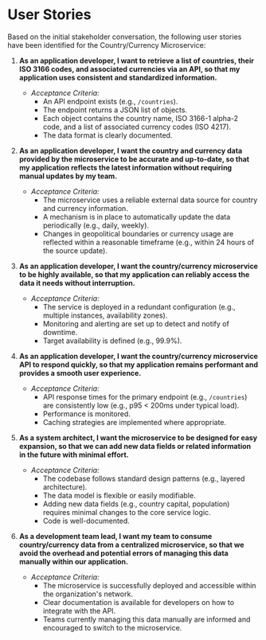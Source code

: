 # User Stories

Based on the initial stakeholder conversation, the following user stories have been identified for the Country/Currency Microservice:

1.  **As an application developer, I want to retrieve a list of countries, their ISO 3166 codes, and associated currencies via an API, so that my application uses consistent and standardized information.**
    *   *Acceptance Criteria:*
        *   An API endpoint exists (e.g., `/countries`).
        *   The endpoint returns a JSON list of objects.
        *   Each object contains the country name, ISO 3166-1 alpha-2 code, and a list of associated currency codes (ISO 4217).
        *   The data format is clearly documented.

2.  **As an application developer, I want the country and currency data provided by the microservice to be accurate and up-to-date, so that my application reflects the latest information without requiring manual updates by my team.**
    *   *Acceptance Criteria:*
        *   The microservice uses a reliable external data source for country and currency information.
        *   A mechanism is in place to automatically update the data periodically (e.g., daily, weekly).
        *   Changes in geopolitical boundaries or currency usage are reflected within a reasonable timeframe (e.g., within 24 hours of the source update).

3.  **As an application developer, I want the country/currency microservice to be highly available, so that my application can reliably access the data it needs without interruption.**
    *   *Acceptance Criteria:*
        *   The service is deployed in a redundant configuration (e.g., multiple instances, availability zones).
        *   Monitoring and alerting are set up to detect and notify of downtime.
        *   Target availability is defined (e.g., 99.9%).

4.  **As an application developer, I want the country/currency microservice API to respond quickly, so that my application remains performant and provides a smooth user experience.**
    *   *Acceptance Criteria:*
        *   API response times for the primary endpoint (e.g., `/countries`) are consistently low (e.g., p95 < 200ms under typical load).
        *   Performance is monitored.
        *   Caching strategies are implemented where appropriate.

5.  **As a system architect, I want the microservice to be designed for easy expansion, so that we can add new data fields or related information in the future with minimal effort.**
    *   *Acceptance Criteria:*
        *   The codebase follows standard design patterns (e.g., layered architecture).
        *   The data model is flexible or easily modifiable.
        *   Adding new data fields (e.g., country capital, population) requires minimal changes to the core service logic.
        *   Code is well-documented.

6.  **As a development team lead, I want my team to consume country/currency data from a centralized microservice, so that we avoid the overhead and potential errors of managing this data manually within our application.**
    *   *Acceptance Criteria:*
        *   The microservice is successfully deployed and accessible within the organization's network.
        *   Clear documentation is available for developers on how to integrate with the API.
        *   Teams currently managing this data manually are informed and encouraged to switch to the microservice.
